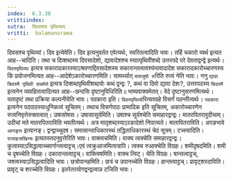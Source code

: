 ```yaml
---
index:  6.3.30
vrittiindex: 
sutra:  दिवसश्च पृथिव्याम्
vritti:  balamanorama 
---
```


दिवसश्च पृथिव्यां। दिव इत्येवेति। दिव इत्यनुवर्तत एवेत्यर्थः, स्वरितत्वादिति भावः। तर्हि चकारो व्यर्थ इत्यत आह--चादिति। तथा च दिव्शब्दस्य दिवसादेशो, द्यावादेशश्च स्यात्पृथिवीशब्दे उत्तरपदे परे देवताद्वन्द्वे इत्यर्थः। `दिवस्पृथिव्याः` इत्यत्र सकारादकारस्याऽश्रवणाद्दिवसादेशस्य सकारान्तत्वावश्यंभावादादेश सकारादकारोच्चारणस्य किं प्रयोजनमित्यत आह--आदेशेऽकारोच्चारणमिति। सामर्थ्यात् `ससजुषो रु`रिति रुत्वं नेति भावः। ननु `द्यावा चिदस्मै पृथिवी सन्नमेते` इत्यत्र दिव्शब्दपृथिवीशब्दयोः कथं द्वन्द्वः ?, कथं वा दिवो द्यावा देशः?, उत्तरपदस्य `चिदस्मै` इत्यनेन व्यवहितत्वादित्यत आह--छन्दसि दृष्टानुविधिरिति॥ भाष्यवाक्यमेतत्। वेदे दृष्टानुसरणमित्यर्थः। यतादृष्टं तथा प्रक्रिया कल्पनीयेति भावः। पदकारा इति। `दिवस्पृथिव्यो`रित्यवग्रहे विसर्गं पठन्तीत्यर्थः। `पदकारा` इत्यनेन पदपाठस्याधुनिकत्वं सूचितम्। तथाच विसर्गपाठः प्रामादिक इति सूचितम्, अकारोच्चारणेन रुत्वनिवृत्तेरुक्तत्वात्। उषासोषसः। उषासासूर्यमिति। उषाश्च सूर्यश्चेति समाहारद्वन्द्वः। मातरपितरावुदीचाम्। उदीचां मते मातरपितराविति भवतीत्यर्थः। अत्र मातृशब्दस्याऽरङादेशो निपात्यते। मातापितराविति। अरङभावे `आनङृतः` इत्यानङ्। द्वन्द्वाच्चुदष। समासान्ताधिकारस्थं तद्धिताधिकारस्थं चेदं सूत्रम्। टच्स्यादिति। `राजाहःसखिभ्यः` इत्यतस्तदनुवृत्तेरिति भावः। वाक्त्वचमिति। वाक्य त्वक्चेति समाहारद्वन्द्वः। कुत्वस्याऽसिद्धत्वाच्चवर्गान्तत्वाट्टच्।एवं त्वक्रुआजमित्यत्रापि। त्वक्च रुआक्चेति विग्रहः। शमीदृषदमिति। शमी च दृषच्चेति विग्रहः। दकारान्तत्वाट्टच्। वाक्त्विषमिति। वाक्च त्विट्। चेति विग्रहः। षान्तत्वाट्टच्, जश्त्वस्याऽसिद्धत्वादिति भावः। छत्रोपानहमिति। छत्रं च उपानच्चेति विग्रहः। हान्तत्वाट्टच्। प्रावृट्शरदाविति। प्रावृट् च शरच्चेति विग्रहः। इतरेतरयोगद्वन्द्वत्वान्न टजिति भावः।

